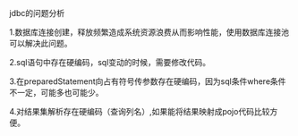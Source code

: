 jdbc的问题分析

1.数据库连接创建，释放频繁造成系统资源浪费从而影响性能，使用数据库连接池可以解决此问题。

2.sql语句中存在硬编码，sql变动的时候，需要修改代码。

3.在preparedStatement向占有符号传参数存在硬编码，因为sql条件where条件不一定，可能多也可能少。

4.对结果集解析存在硬编码（查询列名）,如果能将结果映射成pojo代码比较方便。